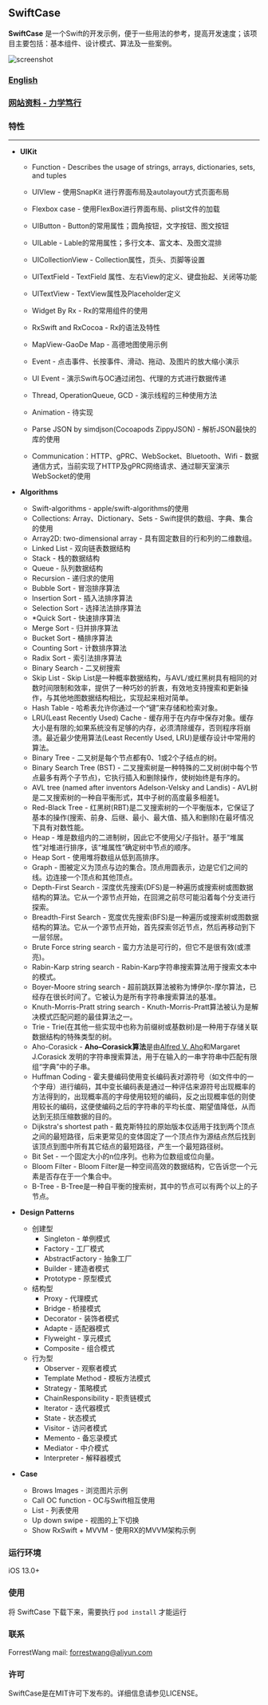 ## SwiftCase

**SwiftCase** 是一个Swift的开发示例，便于一些用法的参考，提高开发速度；该项目主要包括：基本组件、设计模式、算法及一些案例。

![screenshot](images/scdemo.gif)



### [English](./README.md)



### [ 网站资料 - 力学笃行](https://fd-learning.com/learner/page/index.html)



### 特性

---

- **UIKit**

  - Function - Describes the usage of strings, arrays, dictionaries, sets, and tuples
  - UIVIew  - 使用SnapKit 进行界面布局及autolayout方式页面布局
  - Flexbox case - 使用FlexBox进行界面布局、plist文件的加载
  - UIButton - Button的常用属性；圆角按钮，文字按钮、图文按钮
  - UILable - Lable的常用属性；多行文本、富文本、及图文混排
  - UICollectionView - Collection属性，页头、页脚等设置

  - UITextField - TextField 属性、左右View的定义、键盘抬起、关闭等功能
  - UITextView - TextView属性及Placeholder定义
  - Widget By Rx - Rx的常用组件的使用
  - RxSwift and RxCocoa - Rx的语法及特性
  - MapView-GaoDe Map - 高德地图使用示例
  - Event - 点击事件、长按事件、滑动、拖动、及图片的放大缩小演示
  - UI Event - 演示Swift与OC通过闭包、代理的方式进行数据传递
  - Thread, OperationQueue, GCD - 演示线程的三种使用方法
  - Animation - 待实现
  - Parse JSON by simdjson(Cocoapods ZippyJSON) - 解析JSON最快的库的使用
  - Communication：HTTP、gPRC、WebSocket、Bluetooth、Wifi - 数据通信方式，当前实现了HTTP及gPRC网络请求、通过聊天室演示WebSocket的使用

  

- **Algorithms**

  - Swift-algorithms - apple/swift-algorithms的使用
  - Collections: Array、Dictionary、Sets - Swift提供的数组、字典、集合的使用
  - Array2D: two-dimensional array - 具有固定数目的行和列的二维数组。
  - Linked List - 双向链表数据结构
  - Stack - 栈的数据结构
  - Queue - 队列数据结构
  - Recursion  - 递归求的使用
  - Bubble Sort   - 冒泡排序算法
  - Insertion Sort    - 插入法排序算法
  - Selection Sort   - 选择法法排序算法
  - *Quick Sort    - 快速排序算法
  - Merge Sort  - 归并排序算法
  - Bucket Sort  - 桶排序算法
  - Counting Sort   - 计数排序算法
  - Radix Sort   - 索引法排序算法
  - Binary Search   - 二叉树搜索
  - Skip List  - Skip List是一种概率数据结构，与AVL/或红黑树具有相同的对数时间限制和效率，提供了一种巧妙的折衷，有效地支持搜索和更新操作，与其他地图数据结构相比，实现起来相对简单。
  - Hash Table   - 哈希表允许你通过一个“键”来存储和检索对象。
  - LRU(Least Recently Used) Cache  - 缓存用于在内存中保存对象。缓存大小是有限的;如果系统没有足够的内存，必须清除缓存，否则程序将崩溃。最近最少使用算法(Least Recently Used, LRU)是缓存设计中常用的算法。
  - Binary Tree - 二叉树是每个节点都有0、1或2个子结点的树。
  - Binary Search Tree (BST)   - 二叉搜索树是一种特殊的二叉树(树中每个节点最多有两个子节点)，它执行插入和删除操作，使树始终是有序的。
  - AVL tree (named after inventors Adelson-Velsky and Landis) - AVL树是二叉搜索树的一种自平衡形式，其中子树的高度最多相差1。
  - Red-Black Tree   - 红黑树(RBT)是二叉搜索树的一个平衡版本，它保证了基本的操作(搜索、前身、后继、最小、最大值、插入和删除)在最坏情况下具有对数性能。
  - Heap  - 堆是数组内的二进制树，因此它不使用父/子指针。基于“堆属性”对堆进行排序，该“堆属性”确定树中节点的顺序。
  - Heap Sort   - 使用堆将数组从低到高排序。
  - Graph  - 图被定义为顶点与边的集合。顶点用圆表示，边是它们之间的线。边连接一个顶点和其他顶点。
  - Depth-First Search   - 深度优先搜索(DFS)是一种遍历或搜索树或图数据结构的算法。它从一个源节点开始，在回溯之前尽可能沿着每个分支进行探索。
  - Breadth-First Search   - 宽度优先搜索(BFS)是一种遍历或搜索树或图数据结构的算法。它从一个源节点开始，首先探索邻近节点，然后再移动到下一层邻居。
  - Brute Force string search   - 蛮力方法是可行的，但它不是很有效(或漂亮)。
  - Rabin-Karp string search   - Rabin-Karp字符串搜索算法用于搜索文本中的模式。
  - Boyer-Moore string search   - 超前跳跃算法被称为博伊尔-摩尔算法，已经存在很长时间了。它被认为是所有字符串搜索算法的基准。
  - Knuth-Morris-Pratt string search - Knuth-Morris-Pratt算法被认为是解决模式匹配问题的最佳算法之一。
  - Trie - Trie(在其他一些实现中也称为前缀树或基数树)是一种用于存储关联数据结构的特殊类型的树。
  - Aho-Corasick - **Aho–Corasick算法**是由[Alfred V. Aho](https://zh.wikipedia.org/wiki/阿尔佛雷德·艾侯)和Margaret J.Corasick 发明的字符串搜索算法，用于在输入的一串字符串中匹配有限组“字典”中的子串。
  - Huffman Coding  - 霍夫曼编码使用变长编码表对源符号（如文件中的一个字母）进行编码，其中变长编码表是通过一种评估来源符号出现概率的方法得到的，出现概率高的字母使用较短的编码，反之出现概率低的则使用较长的编码，这便使编码之后的字符串的平均长度、期望值降低，从而达到无损压缩数据的目的。
  - Dijkstra's shortest path - 戴克斯特拉的原始版本仅适用于找到两个顶点之间的最短路径，后来更常见的变体固定了一个顶点作为源结点然后找到该顶点到图中所有其它结点的最短路径，产生一个最短路径树。
  - Bit Set  - 一个固定大小的n位序列。也称为位数组或位向量。
  - Bloom Filter   - Bloom Filter是一种空间高效的数据结构，它告诉您一个元素是否存在于一个集合中。
  - B-Tree - B-Tree是一种自平衡的搜索树，其中的节点可以有两个以上的子节点。

  

- **Design Patterns**

  - 创建型 
    - Singleton   - 单例模式       
    - Factory - 工厂模式            
    - AbstractFactory   - 抽象工厂              
    - Builder - 建造者模式                
    - Prototype - 原型模式
  - 结构型          
    - Proxy - 代理模式          
    - Bridge   - 桥接模式        
    - Decorator - 装饰者模式          
    - Adapte - 适配器模式          
    - Flyweight - 享元模式           
    - Composite - 组合模式
  - 行为型       
    - Observer  -   观察者模式   
    - Template Method - 模板方法模式      
    - Strategy  - 策略模式         
    - ChainResponsibility  - 职责链模式     
    - Iterator - 迭代器模式       
    - State   - 状态模式        
    - Visitor  - 访问者模式         
    - Memento - 备忘录模式          
    - Mediator  - 中介模式         
    - Interpreter - 解释器模式

  

- **Case**

  - Brows Images - 浏览图片示例
  - Call OC function - OC与Swift相互使用
  - List - 列表使用
  - Up down swipe - 视图的上下切换
  - Show RxSwift + MVVM - 使用RX的MVVM架构示例



### 运行环境

iOS 13.0+ 



### 使用

将 SwiftCase 下载下来，需要执行  ```pod install``` 才能运行



### 联系

ForrestWang mail: forrestwang@aliyun.com



### 许可

SwiftCase是在MIT许可下发布的。详细信息请参见LICENSE。
